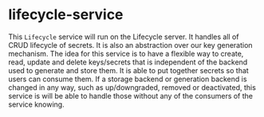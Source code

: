 # lifecycle-service

This `Lifecycle` service will run on the Lifecycle server. It handles all of CRUD lifecycle of secrets. It is also an abstraction over our key generation mechanism. The idea for this service is to have a flexible way to create, read, update and delete keys/secrets that is independent of the backend used to generate and store them. It is able to put together secrets so that users can consume them. If a storage backend or generation backend is changed in any way, such as up/downgraded, removed or deactivated, this service is will be able to handle those without any of the consumers of the service knowing.
